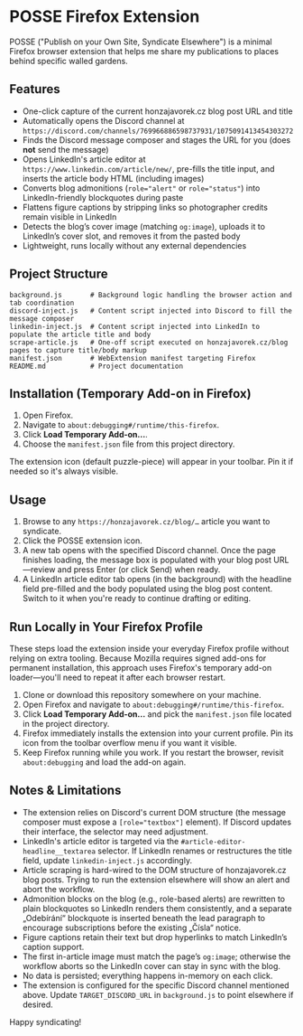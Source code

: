 # POSSE Firefox Extension

POSSE ("Publish on your Own Site, Syndicate Elsewhere") is a minimal Firefox browser extension that helps me share my publications to places behind specific walled gardens.

## Features

- One-click capture of the current honzajavorek.cz blog post URL and title
- Automatically opens the Discord channel at `https://discord.com/channels/769966886598737931/1075091413454303272`
- Finds the Discord message composer and stages the URL for you (does **not** send the message)
- Opens LinkedIn's article editor at `https://www.linkedin.com/article/new/`, pre-fills the title input, and inserts the article body HTML (including images)
- Converts blog admonitions (`role="alert"` or `role="status"`) into LinkedIn-friendly blockquotes during paste
- Flattens figure captions by stripping links so photographer credits remain visible in LinkedIn
- Detects the blog’s cover image (matching `og:image`), uploads it to LinkedIn’s cover slot, and removes it from the pasted body
- Lightweight, runs locally without any external dependencies

## Project Structure

```
background.js       # Background logic handling the browser action and tab coordination
discord-inject.js   # Content script injected into Discord to fill the message composer
linkedin-inject.js  # Content script injected into LinkedIn to populate the article title and body
scrape-article.js   # One-off script executed on honzajavorek.cz/blog pages to capture title/body markup
manifest.json       # WebExtension manifest targeting Firefox
README.md           # Project documentation
```

## Installation (Temporary Add-on in Firefox)

1. Open Firefox.
2. Navigate to `about:debugging#/runtime/this-firefox`.
3. Click **Load Temporary Add-on…**.
4. Choose the `manifest.json` file from this project directory.

The extension icon (default puzzle-piece) will appear in your toolbar. Pin it if needed so it's always visible.

## Usage

1. Browse to any `https://honzajavorek.cz/blog/…` article you want to syndicate.
2. Click the POSSE extension icon.
3. A new tab opens with the specified Discord channel. Once the page finishes loading, the message box is populated with your blog post URL—review and press Enter (or click Send) when ready.
4. A LinkedIn article editor tab opens (in the background) with the headline field pre-filled and the body populated using the blog post content. Switch to it when you're ready to continue drafting or editing.

## Run Locally in Your Firefox Profile

These steps load the extension inside your everyday Firefox profile without relying on extra tooling. Because Mozilla requires signed add-ons for permanent installation, this approach uses Firefox's temporary add-on loader—you'll need to repeat it after each browser restart.

1. Clone or download this repository somewhere on your machine.
2. Open Firefox and navigate to `about:debugging#/runtime/this-firefox`.
3. Click **Load Temporary Add-on…** and pick the `manifest.json` file located in the project directory.
4. Firefox immediately installs the extension into your current profile. Pin its icon from the toolbar overflow menu if you want it visible.
5. Keep Firefox running while you work. If you restart the browser, revisit `about:debugging` and load the add-on again.

## Notes & Limitations

- The extension relies on Discord's current DOM structure (the message composer must expose a `[role="textbox"]` element). If Discord updates their interface, the selector may need adjustment.
- LinkedIn's article editor is targeted via the `#article-editor-headline__textarea` selector. If LinkedIn renames or restructures the title field, update `linkedin-inject.js` accordingly.
- Article scraping is hard-wired to the DOM structure of honzajavorek.cz blog posts. Trying to run the extension elsewhere will show an alert and abort the workflow.
- Admonition blocks on the blog (e.g., role-based alerts) are rewritten to plain blockquotes so LinkedIn renders them consistently, and a separate „Odebírání“ blockquote is inserted beneath the lead paragraph to encourage subscriptions before the existing „Čísla“ notice.
- Figure captions retain their text but drop hyperlinks to match LinkedIn’s caption support.
- The first in-article image must match the page’s `og:image`; otherwise the workflow aborts so the LinkedIn cover can stay in sync with the blog.
- No data is persisted; everything happens in-memory on each click.
- The extension is configured for the specific Discord channel mentioned above. Update `TARGET_DISCORD_URL` in `background.js` to point elsewhere if desired.

Happy syndicating!
